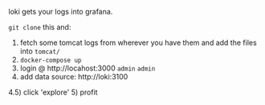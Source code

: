 loki gets your logs into grafana.

`git clone` this and:

1) fetch some tomcat logs from wherever you have them and add the files into `tomcat/`
2) `docker-compose up`
3) login @ http://locahost:3000 `admin` `admin`
4) add data source: http://loki:3100

4.5) click 'explore'
5) profit
